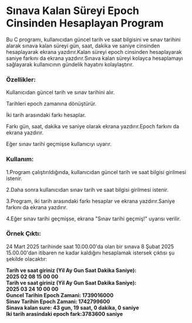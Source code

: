 # Sınava Kalan Süreyi Epoch Cinsinden Hesaplayan Program
<p>Bu C programı, kullanıcıdan güncel tarih ve saat bilgisini ve sınav tarihini alarak sınava kalan süreyi gün, saat, dakika ve saniye cinsinden hesaplayarak ekrana yazdırır.Kalan süreyi epoch cinsinden hesaplayarak saniye farkını da ekrana yazdırır.Sınava kalan süreyi kolayca hesaplamayı sağlayarak kullanıcının gündelik hayatını kolaylaştırır.</p>
<h3>Özellikler:</h3>
<p>Kullanıcıdan güncel tarih ve sınav tarihini alır.</p>
<p>Tarihleri epoch zamanına dönüştürür.</p>
<p>İki tarih arasındaki farkı hesaplar.</p>
<p>Farkı gün, saat, dakika ve saniye olarak ekrana yazdırır.Epoch farkını da ekrana yazdırır.</p>
<p>Eğer sınav tarihi geçmişse kullanıcıyı uyarır.</p>

<h3>Kullanım:</h3>
<p>1.Program çalıştırıldığında, kullanıcıdan güncel tarih ve saat bilgisi girilmesi istenir.</p>
<p>2.Daha sonra kullanıcıdan sınav tarih ve saat bilgisi girilmesi istenir.</p>
<p>3.Program, iki tarih arasındaki farkı hesaplar ve ekrana yazdırır.Saniye farkını da ekrana yazdırır.</p>
<p>4.Eğer sınav tarihi geçmişse, ekrana "Sınav tarihi geçmiş!" uyarısı verilir.</p>
<h3>Örnek Çıktı:</h3>
<p>24 Mart 2025 tarihinde saat 10.00.00'da olan bir sınava 8 Şubat 2025 15.00.00'dan itibaren ne kadar kaldığını hesaplamak istersek çıktısı şu şekilde olacaktır:</p>
<p><b>Tarih ve saat giriniz (Yil Ay Gun Saat Dakika Saniye):<br>
2025 02 08 15 00 00 <br>
Tarih ve saat giriniz (Yil Ay Gun Saat Dakika Saniye): <br>
2025 03 24 10 00 00 <br>
Guncel Tarihin Epoch Zamani: 1739016000 <br>
Sinav Tarihin Epoch Zamani: 1742799600 <br>
Sinava kalan sure: 43 gun, 19 saat, 0 dakika, 0 saniye <br>
Iki tarih arasindaki epoch fark:3783600 saniye</b></p>
